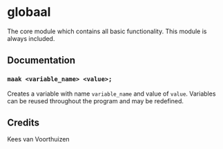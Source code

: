 # globaal
The core module which contains all basic functionality. This module is always included.

## Documentation
### `maak <variable_name> <value>;`
Creates a variable with name `variable_name` and value of `value`. Variables can be reused throughout the program and may be redefined.

## Credits
Kees van Voorthuizen
